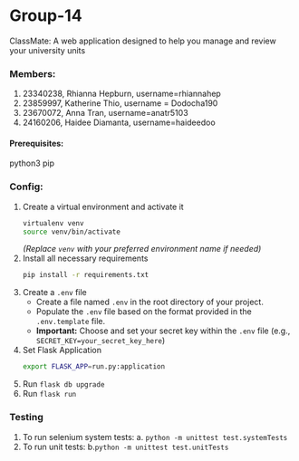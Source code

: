 # Group-14
ClassMate: A web application designed to help you manage and review your university units
### Members:
1. 23340238, Rhianna Hepburn, username=rhiannahep
2. 23859997, Katherine Thio, username = Dodocha190
4. 23670072, Anna Tran, username=anatr5103
5. 24160206, Haidee Diamanta, username=haideedoo

#### Prerequisites:
python3
pip

### Config:
1. Create a virtual environment and activate it
    ```bash
    virtualenv venv
    source venv/bin/activate
    ```
    *(Replace `venv` with your preferred environment name if needed)*
2. Install all necessary requirements
    ```bash
    pip install -r requirements.txt
    ```
3. Create a `.env` file
    * Create a file named `.env` in the root directory of your project.
    * Populate the `.env` file based on the format provided in the `.env.template` file.
    * **Important:** Choose and set your secret key within the `.env` file (e.g., `SECRET_KEY=your_secret_key_here`)
4. Set Flask Application
    ```bash
    export FLASK_APP=run.py:application
    ```
5. Run `flask db upgrade`
6. Run `flask run`


### Testing
1. To run selenium system tests:
    a. `python -m unittest test.systemTests`
2. To run unit tests:
    b.`python -m unittest test.unitTests`

